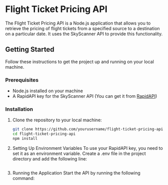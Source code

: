 # Flight Ticket Pricing API

The Flight Ticket Pricing API is a Node.js application that allows you to retrieve the pricing of flight tickets from a specified source to a destination on a particular date. It uses the SkyScanner API to provide this functionality.

## Getting Started

Follow these instructions to get the project up and running on your local machine.

### Prerequisites

- Node.js installed on your machine
- A RapidAPI key for the SkyScanner API (You can get it from [RapidAPI](https://rapidapi.com/))

### Installation

1. Clone the repository to your local machine:

   ```bash
   git clone https://github.com/yourusername/flight-ticket-pricing-api.git
   cd flight-ticket-pricing-api
   npm install
2. Setting Up Environment Variables
To use your RapidAPI key, you need to set it as an environment variable. Create a .env file in the project directory and add the following line:

    ```RAPIDAPI_KEY=YOUR_RAPIDAPI_KEY
3. Running the Application
Start the API by running the following command:    

